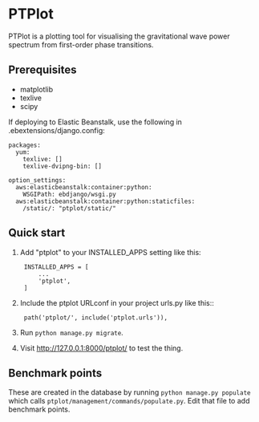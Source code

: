 PTPlot
======

PTPlot is a plotting tool for visualising the gravitational wave power
spectrum from first-order phase transitions.

Prerequisites
-------------

- matplotlib
- texlive
- scipy

If deploying to Elastic Beanstalk, use the following in
.ebextensions/django.config:

    packages:
      yum:
        texlive: []
        texlive-dvipng-bin: []

    option_settings:
      aws:elasticbeanstalk:container:python:
        WSGIPath: ebdjango/wsgi.py
      aws:elasticbeanstalk:container:python:staticfiles:
        /static/: "ptplot/static/"
	 
  
Quick start
-----------

1. Add "ptplot" to your INSTALLED_APPS setting like this:

        INSTALLED_APPS = [
            ...
            'ptplot',
        ]

2. Include the ptplot URLconf in your project urls.py like this::

        path('ptplot/', include('ptplot.urls')),

3. Run `python manage.py migrate`.

4. Visit http://127.0.0.1:8000/ptplot/ to test the thing.

Benchmark points
----------------

These are created in the database by running `python manage.py
populate` which calls `ptplot/management/commands/populate.py`. Edit
that file to add benchmark points.

